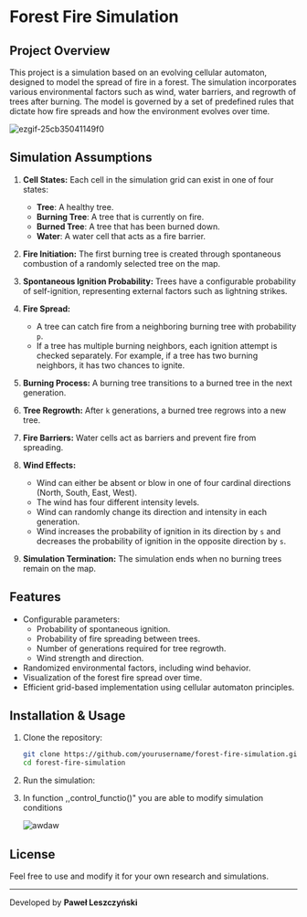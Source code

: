 # Forest Fire Simulation

## Project Overview
This project is a simulation based on an evolving cellular automaton, designed to model the spread of fire in a forest. The simulation incorporates various environmental factors such as wind, water barriers, and regrowth of trees after burning. The model is governed by a set of predefined rules that dictate how fire spreads and how the environment evolves over time.

![ezgif-25cb35041149f0](https://github.com/user-attachments/assets/4e56ef6a-fc80-4c75-b284-daccc320c851)


## Simulation Assumptions

1. **Cell States:** Each cell in the simulation grid can exist in one of four states:
   - **Tree**: A healthy tree.
   - **Burning Tree**: A tree that is currently on fire.
   - **Burned Tree**: A tree that has been burned down.
   - **Water**: A water cell that acts as a fire barrier.

2. **Fire Initiation:** The first burning tree is created through spontaneous combustion of a randomly selected tree on the map.

3. **Spontaneous Ignition Probability:** Trees have a configurable probability of self-ignition, representing external factors such as lightning strikes.

4. **Fire Spread:**
   - A tree can catch fire from a neighboring burning tree with probability `p`.
   - If a tree has multiple burning neighbors, each ignition attempt is checked separately. For example, if a tree has two burning neighbors, it has two chances to ignite.

5. **Burning Process:** A burning tree transitions to a burned tree in the next generation.

6. **Tree Regrowth:** After `k` generations, a burned tree regrows into a new tree.

7. **Fire Barriers:** Water cells act as barriers and prevent fire from spreading.

8. **Wind Effects:**
   - Wind can either be absent or blow in one of four cardinal directions (North, South, East, West).
   - The wind has four different intensity levels.
   - Wind can randomly change its direction and intensity in each generation.
   - Wind increases the probability of ignition in its direction by `s` and decreases the probability of ignition in the opposite direction by `s`.

9. **Simulation Termination:** The simulation ends when no burning trees remain on the map.

## Features
- Configurable parameters:
  - Probability of spontaneous ignition.
  - Probability of fire spreading between trees.
  - Number of generations required for tree regrowth.
  - Wind strength and direction.
- Randomized environmental factors, including wind behavior.
- Visualization of the forest fire spread over time.
- Efficient grid-based implementation using cellular automaton principles.

## Installation & Usage
1. Clone the repository:
   ```sh
   git clone https://github.com/yourusername/forest-fire-simulation.git
   cd forest-fire-simulation
   ```
2. Run the simulation:

3. In function ,,control_functio()" you are able to modify simulation conditions

   ![awdaw](https://github.com/user-attachments/assets/fc3c30ae-6da3-486e-ad9a-ccb0039b3a91)


## License
Feel free to use and modify it for your own research and simulations.


---
Developed by **Paweł Leszczyński**

